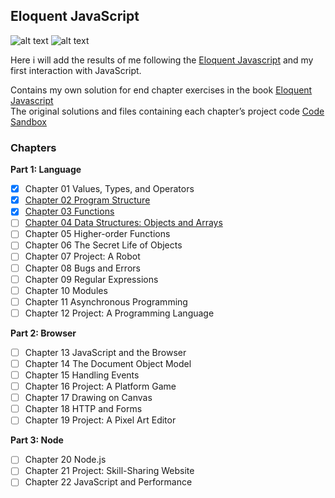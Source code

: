 ## Eloquent JavaScript

![alt text](https://img.shields.io/badge/learning-javascript-yellow "JavaScript")
![alt text](https://img.shields.io/badge/work%20in%20progress-exercises-green)

Here i will add the results of me following the [Eloquent Javascript](https://eloquentjavascript.net/) and my first interaction with JavaScript.


Contains my own solution for end chapter exercises in the book [Eloquent Javascript](https://eloquentjavascript.net/)</br>
The  original solutions and files containing each chapter’s project code [Code Sandbox](https://eloquentjavascript.net/code/)

### Chapters

**Part 1: Language**
- [x] Chapter 01 Values, Types, and Operators
- [x] [Chapter 02 Program Structure](https://github.com/maximbaraliuc/eloquent-javascript/tree/main/chapter-02)
- [x] [Chapter 03 Functions](https://github.com/maximbaraliuc/eloquent-javascript/tree/main/chapter-03)
- [ ] [Chapter 04 Data Structures: Objects and Arrays](https://github.com/maximbaraliuc/eloquent-javascript/tree/main/chapter-04)
- [ ] Chapter 05 Higher-order Functions
- [ ] Chapter 06 The Secret Life of Objects
- [ ] Chapter 07 Project: A Robot
- [ ] Chapter 08 Bugs and Errors
- [ ] Chapter 09 Regular Expressions
- [ ] Chapter 10 Modules
- [ ] Chapter 11 Asynchronous Programming
- [ ] Chapter 12 Project: A Programming Language

**Part 2: Browser**
- [ ] Chapter 13 JavaScript and the Browser
- [ ] Chapter 14 The Document Object Model
- [ ] Chapter 15 Handling Events
- [ ] Chapter 16 Project: A Platform Game
- [ ] Chapter 17 Drawing on Canvas
- [ ] Chapter 18 HTTP and Forms
- [ ] Chapter 19 Project: A Pixel Art Editor

**Part 3: Node**
- [ ] Chapter 20 Node.js
- [ ] Chapter 21 Project: Skill-Sharing Website
- [ ] Chapter 22 JavaScript and Performance
